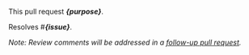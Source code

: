 This pull request _**{purpose}**_.

Resolves #_**{issue}**_.

_Note: Review comments will be addressed in a [follow-up pull request](https://github.com/sergefdrv/minbft/compare?template=follow_up_pull_request_template.md)._
